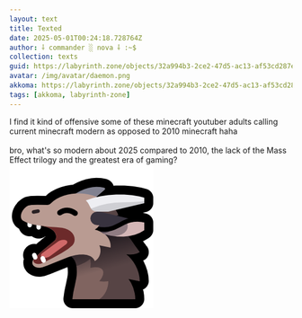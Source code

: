 ```yaml
---
layout: text
title: Texted
date: 2025-05-01T00:24:18.728764Z
author: ⸸ commander ░ nova ⸸ :~$
collection: texts
guid: https://labyrinth.zone/objects/32a994b3-2ce2-47d5-ac13-af53cd287e9b
avatar: /img/avatar/daemon.png
akkoma: https://labyrinth.zone/objects/32a994b3-2ce2-47d5-ac13-af53cd287e9b
tags: [akkoma, labyrinth-zone]
---
```


<p>I find it kind of offensive some of these minecraft youtuber adults calling current minecraft modern as opposed to 2010 minecraft haha<br><br>bro, what's so modern about 2025 compared to 2010, the lack of the Mass Effect trilogy and the greatest era of gaming? <img src="/assets/text_media/emojis/drgn_lol.png" alt=":drgn_lol:" class="emoji" /></p>